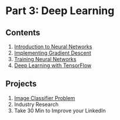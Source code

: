 # Part 3: Deep Learning

## Contents

1. [Introduction to Neural Networks](intro-neural-networks/)
1. [Implementing Gradient Descent](impl-gradient-descent/)
1. [Training Neural Networks](training-neural-networks/)
1. [Deep Learning with TensorFlow](tensorflow/)

## Projects
1. [Image Classifier Problem](image-classifier-project/)
1. Industry Research
1. Take 30 Min to Improve your LinkedIn
